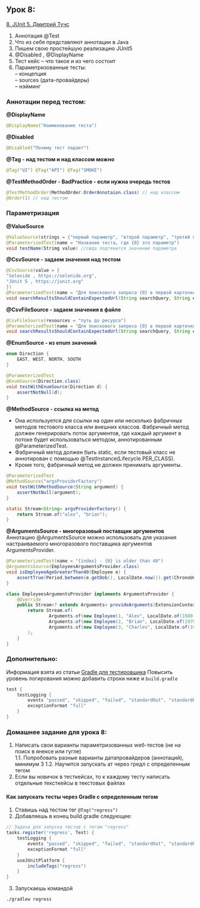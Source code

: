 ## Урок 8: 
[8. JUnit 5. Дмитрий Тучс](https://school.qa.guru/pl/teach/control/lesson/view?id=343208848&editMode=0)
1. Аннотация @Test
2. Что из себя представляют аннотации в Java
3. Пишем свою простейшую реализацию JUnit5
4. @Disabled , @DisplayName
5. Тест кейс – что такое и из чего состоит
6. Параметризованные тесты:  
– концепция  
– sources (дата-провайдеры)  
– нэйминг

### Аннотации перед тестом:
**@DisplayName**
```java
@DisplayName("Наименование теста")
```
**@Disabled**
```java
@Disabled("Почему тест падает")
```
**@Tag - над тестом и над классом можно**
```java
@Tag("UI") @Tag("API") @Tag("SMOKE")
```
**@TestMethodOrder - BadPractice - если нужна очередь тестов**
```java
@TestMethodOrder(MethodOrder.OrderAnnotaion.class) // над классом
@Order(1) // над тестом
```
### Параметризация
**@ValueSource**
```java
@ValueSource(strings = {"первый параметр", "второй параметр", "третий параметр"})
@ParameterizedTest(name = "Название теста, где {0} это параметр")
void testName(Strimg value) //сюда подтянится значение параметра
```
**@CsvSource - задаем значения над тестом**
```java
@CsvSource(value = {
"Selenide , https://selenide.org",
"JUnit 5 , https://junit.org"
})
@ParameterizedTest(name = "Для поискового запроса {0} в первой карточке должна быть ссылка {1}")
void searchResultsShouldContainExpectedUrl(String searchQuery, String expectedLink)
```
**@CsvFileSource - задаем значения в файле**
```java
@CsvFileSource(resources = "путь до ресурса")
@ParameterizedTest(name = "Для поискового запроса {0} в первой карточке должна быть ссылка {1}")
void searchResultsShouldContainExpectedUrl(String searchQuery, String expectedLink)
```
**@EnumSource - из enum значений**
```java
enum Direction {
    EAST, WEST, NORTH, SOUTH
}

@ParameterizedTest
@EnumSource(Direction.class)
void testWithEnumSource(Direction d) {
    assertNotNull(d);
}
```
**@MethodSource - ссылка на метод**
- Она используется для ссылки на один или несколько фабричных методов тестового класса или внешних классов. Фабричный метод должен генерировать поток аргументов, где каждый аргумент в потоке будет использоваться методом, аннотированным @ParameterizedTest.
- Фабричный метод должен быть static, если тестовый класс не аннотирован с помощью @TestInstance(Lifecycle.PER_CLASS).
- Кроме того, фабричный метод не должен принимать аргументы.
```java
@ParameterizedTest
@MethodSource("argsProviderFactory")
void testWithMethodSource(String argument) {
    assertNotNull(argument);
}

static Stream<String> argsProviderFactory() {
    return Stream.of("alex", "brian");
}
```
**@ArgumentsSource - многоразовый поставщик аргументов**
Аннотацию @ArgumentsSource можно использовать для указания настраиваемого многоразового поставщика аргументов ArgumentsProvider.
```java
@ParameterizedTest(name = "{index} - {0} is older than 40")
@ArgumentsSource(EmployeesArgumentsProvider.class)
void isEmployeeAgeGreaterThan40(Employee e) {
    assertTrue(Period.between(e.getDob(), LocalDate.now()).get(ChronoUnit.YEARS) > 40);
}

class EmployeesArgumentsProvider implements ArgumentsProvider {
    @Override
    public Stream<? extends Arguments> provideArguments(ExtensionContext context) {
        return Stream.of(
                Arguments.of(new Employee(1, "Alex", LocalDate.of(1980, 2, 3))),
                Arguments.of(new Employee(2, "Brian", LocalDate.of(1979, 2, 3))),
                Arguments.of(new Employee(3, "Charles", LocalDate.of(1978, 2, 3)))
        );
    }
}
```

### Дополнительно:
Информация взята из статьи [Gradle для тестировщика](https://software-testing.ru/library/testing/testing-tools/4079-gradle-)
Повысить уровень логирования можно добавить строки ниже и `build.gradle`
```groovy
test {
    testLogging {
        events "passed", "skipped", "failed", "standardOut", "standardError"
        exceptionFormat "full"
    }
}
```

### Домашнее задание для урока 8:
1. Написать свои варианты параметризованных wеб-тестов (не на поиск в янексе или гугле)   
1.1. Попробовать разные варианты датапровайдеров (аннотаций), минимум 3
1.2. Научится запускать ат через гредл с определенным тегом
2. Если вы новичок в тесткейсах, то к каждому тесту написать отдельные тексткейсы в текстовых файлах

#### Как запускать тесты через Gradle с определенным тегом
1. Ставишь над тестом тег `@Tag("regress")`
2. Добавляешь в конец build.gradle следующее:
```groovy
// Задача для запуска тестов с тегом "regress"
tasks.register('regress', Test) {
    testLogging {
        events "passed", "skipped", "failed", "standardOut", "standardError"
        exceptionFormat "full"
    }
    useJUnitPlatform {
        includeTags("regress")
    }
}
```
3. Запускаешь командой
```bash
./gradlew regress
```